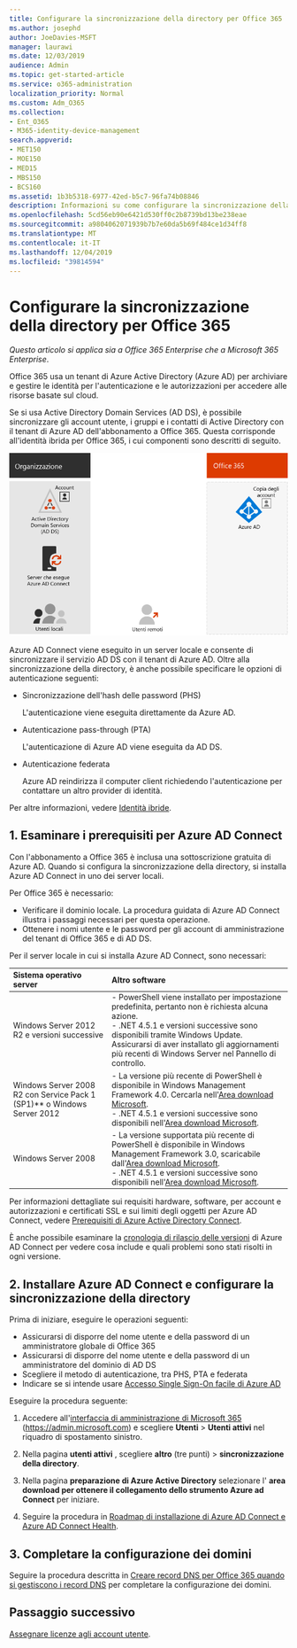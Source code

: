 ```yaml
---
title: Configurare la sincronizzazione della directory per Office 365
ms.author: josephd
author: JoeDavies-MSFT
manager: laurawi
ms.date: 12/03/2019
audience: Admin
ms.topic: get-started-article
ms.service: o365-administration
localization_priority: Normal
ms.custom: Adm_O365
ms.collection:
- Ent_O365
- M365-identity-device-management
search.appverid:
- MET150
- MOE150
- MED15
- MBS150
- BCS160
ms.assetid: 1b3b5318-6977-42ed-b5c7-96fa74b08846
description: Informazioni su come configurare la sincronizzazione della directory tra Office 365 e Active Directory locale.
ms.openlocfilehash: 5cd56eb90e6421d530ff0c2b8739bd13be238eae
ms.sourcegitcommit: a9804062071939b7b7e60da5b69f484ce1d34ff8
ms.translationtype: MT
ms.contentlocale: it-IT
ms.lasthandoff: 12/04/2019
ms.locfileid: "39814594"
---
```

# <a name="set-up-directory-synchronization-for-office-365"></a>Configurare la sincronizzazione della directory per Office 365

*Questo articolo si applica sia a Office 365 Enterprise che a Microsoft 365 Enterprise*.

Office 365 usa un tenant di Azure Active Directory (Azure AD) per archiviare e gestire le identità per l'autenticazione e le autorizzazioni per accedere alle risorse basate sul cloud. 

Se si usa Active Directory Domain Services (AD DS), è possibile sincronizzare gli account utente, i gruppi e i contatti di Active Directory con il tenant di Azure AD dell'abbonamento a Office 365. Questa corrisponde all'identità ibrida per Office 365, i cui componenti sono descritti di seguito.

![](./media/about-office-365-identity/hybrid-identity.png)

Azure AD Connect viene eseguito in un server locale e consente di sincronizzare il servizio AD DS con il tenant di Azure AD. Oltre alla sincronizzazione della directory, è anche possibile specificare le opzioni di autenticazione seguenti:

- Sincronizzazione dell'hash delle password (PHS)

  L'autenticazione viene eseguita direttamente da Azure AD.

- Autenticazione pass-through (PTA)

  L'autenticazione di Azure AD viene eseguita da AD DS.

- Autenticazione federata

  Azure AD reindirizza il computer client richiedendo l'autenticazione per contattare un altro provider di identità.

Per altre informazioni, vedere [Identità ibride](plan-for-directory-synchronization.md).
  
## <a name="1-review-prerequisites-for-azure-ad-connect"></a>1. Esaminare i prerequisiti per Azure AD Connect

Con l'abbonamento a Office 365 è inclusa una sottoscrizione gratuita di Azure AD. Quando si configura la sincronizzazione della directory, si installa Azure AD Connect in uno dei server locali.
  
Per Office 365 è necessario:
  
- Verificare il dominio locale. La procedura guidata di Azure AD Connect illustra i passaggi necessari per questa operazione.
- Ottenere i nomi utente e le password per gli account di amministrazione del tenant di Office 365 e di AD DS.

Per il server locale in cui si installa Azure AD Connect, sono necessari:
  
|**Sistema operativo server**|**Altro software**|
|:-----|:-----|
|Windows Server 2012 R2 e versioni successive | - PowerShell viene installato per impostazione predefinita, pertanto non è richiesta alcuna azione.  <br> - .NET 4.5.1 e versioni successive sono disponibili tramite Windows Update. Assicurarsi di aver installato gli aggiornamenti più recenti di Windows Server nel Pannello di controllo. |
|Windows Server 2008 R2 con Service Pack 1 (SP1)** o Windows Server 2012 | - La versione più recente di PowerShell è disponibile in Windows Management Framework 4.0. Cercarla nell'[Area download Microsoft](https://go.microsoft.com/fwlink/p/?LinkId=717996).  <br> - .NET 4.5.1 e versioni successive sono disponibili nell'[Area download Microsoft](https://go.microsoft.com/fwlink/p/?LinkId=717996). |
|Windows Server 2008 | - La versione supportata più recente di PowerShell è disponibile in Windows Management Framework 3.0, scaricabile dall'[Area download Microsoft](https://go.microsoft.com/fwlink/p/?LinkId=717996).  <br> - .NET 4.5.1 e versioni successive sono disponibili nell'[Area download Microsoft](https://go.microsoft.com/fwlink/p/?LinkId=717996). |

Per informazioni dettagliate sui requisiti hardware, software, per account e autorizzazioni e certificati SSL e sui limiti degli oggetti per Azure AD Connect, vedere [Prerequisiti di Azure Active Directory Connect](https://docs.microsoft.com/azure/active-directory/hybrid/how-to-connect-install-prerequisites).
  
È anche possibile esaminare la [cronologia di rilascio delle versioni](https://docs.microsoft.com/azure/active-directory/hybrid/reference-connect-version-history) di Azure AD Connect per vedere cosa include e quali problemi sono stati risolti in ogni versione.

## <a name="2-install-azure-ad-connect-and-configure-directory-synchronization"></a>2. Installare Azure AD Connect e configurare la sincronizzazione della directory

Prima di iniziare, eseguire le operazioni seguenti:

- Assicurarsi di disporre del nome utente e della password di un amministratore globale di Office 365
- Assicurarsi di disporre del nome utente e della password di un amministratore del dominio di AD DS
- Scegliere il metodo di autenticazione, tra PHS, PTA e federata
- Indicare se si intende usare [Accesso Single Sign-On facile di Azure AD](https://docs.microsoft.com/azure/active-directory/hybrid/how-to-connect-sso)

Eseguire la procedura seguente:

1. Accedere all'[interfaccia di amministrazione di Microsoft 365](https://admin.microsoft.com) (https://admin.microsoft.com) e scegliere **Utenti** \> **Utenti attivi** nel riquadro di spostamento sinistro.
2. Nella pagina **utenti attivi** , scegliere **altro** (tre punti) \> **sincronizzazione della directory**.
  
3. Nella pagina **preparazione di Azure Active Directory** selezionare l' **area download per ottenere il collegamento dello strumento Azure ad Connect** per iniziare. 
4. Seguire la procedura in [Roadmap di installazione di Azure AD Connect e Azure AD Connect Health](https://docs.microsoft.com/azure/active-directory/hybrid/how-to-connect-install-roadmap).

## <a name="3-finish-setting-up-domains"></a>3. Completare la configurazione dei domini

Seguire la procedura descritta in [Creare record DNS per Office 365 quando si gestiscono i record DNS](https://docs.microsoft.com/office365/admin/get-help-with-domains/create-dns-records-at-any-dns-hosting-provider) per completare la configurazione dei domini.

## <a name="next-step"></a>Passaggio successivo

[Assegnare licenze agli account utente](assign-licenses-to-user-accounts.md).
